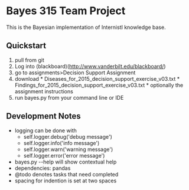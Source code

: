 # Bayes 315 Team Project

This is the Bayesian implementation of InternistI knowledge base.

## Quickstart
1. pull from git
2. Log into (blackboard)(http://www.vanderbilt.edu/blackboard/)
  1. go to assignments>Decision Support Assignment
  2. download
    * Diseases_for_2015_decision_support_exercise_v03.txt
    * Findings_for_2015_decision_support_exercise_v03.txt
    * optionally the assignment instructions
3. run bayes.py from your command line or IDE

## Development Notes
* logging can be done with
  * self.logger.debug('debug message')
  * self.logger.info('info message')
  * self.logger.warn('warning message')
  * self.logger.error('error message')
* bayes.py --help will show contextual help
* dependencies: pandas
* @todo denotes tasks that need completed
* spacing for indention is set at two spaces
